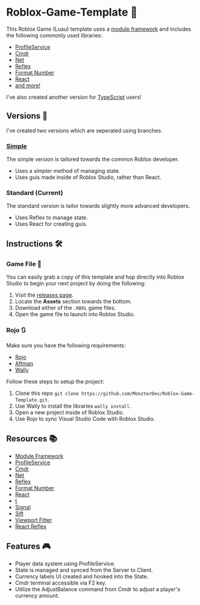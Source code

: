 # Roblox-Game-Template 🚀

This Roblox Game (Luau) template uses a [module framework](https://monzter.dev/lessons/the-module-framework/) and includes the following commonly used libraries:
- [ProfileService](https://github.com/MadStudioRoblox/ProfileService/)
- [Cmdr](https://github.com/evaera/Cmdr/)
- [Net](https://github.com/roblox-aurora/rbx-net)
- [Reflex](https://github.com/littensy/reflex)
- [Format Number](https://devforum.roblox.com/t/311-formatnumber-a-module-for-formatting-numbers/)
- [React](https://github.com/Roblox/react-lua)
- [and more!](https://github.com/MonzterDev/Roblox-Game-Template/blob/master/wally.toml)

I've also created another version for [TypeScript](https://github.com/MonzterDev/Roblox-TS-Template) users!

## Versions 🖖

I've created two versions which are seperated using branches.

### [Simple](https://github.com/MonzterDev/Roblox-Game-Template/tree/simple)
The simple version is tailored towards the common Roblox developer.
- Uses a *simpler* method of managing state.
- Uses guis made inside of Roblox Studio, rather than React.

### Standard (Current)
The standard version is tailor towards slightly more advanced developers.
- Uses Reflex to manage state.
- Uses React for creating guis.

## Instructions 🛠️

### Game File 📁
You can easily grab a copy of this template and hop directly into Roblox Studio to begin your next project by doing the following:

1. Visit the [releases page](https://github.com/MonzterDev/Roblox-Game-Template/releases).
2. Locate the **Assets** section towards the bottom.
3. Download either of the `.RBXL` game files.
4. Open the game file to launch into Roblox Studio.

### Rojo 🔃
Make sure you have the following requirements:

- [Rojo](https://rojo.space/docs/v7/getting-started/installation/)
- [Aftman](https://github.com/LPGhatguy/aftman#installation)
- [Wally](https://wally.run/install)

Follow these steps to setup the project:

1. Clone this repo `git clone https://github.com/MonzterDev/Roblox-Game-Template.git`.
2. Use Wally to install the libraries `wally install`.
3. Open a new project inside of Roblox Studio.
4. Use Rojo to sync Visual Studio Code with Roblox Studio.

## Resources 📚

- [Module Framework](https://monzter.dev/lessons/the-module-framework/)
- [ProfileService](https://github.com/MadStudioRoblox/ProfileService/)
- [Cmdr](https://github.com/evaera/Cmdr/)
- [Net](https://github.com/roblox-aurora/rbx-net)
- [Reflex](https://github.com/littensy/reflex)
- [Format Number](https://devforum.roblox.com/t/311-formatnumber-a-module-for-formatting-numbers/)
- [React](https://github.com/Roblox/react-lua)
- [t](https://github.com/osyrisrblx/t)
- [Signal](https://sleitnick.github.io/RbxUtil/api/Signal/)
- [Sift](https://github.com/cxmeel/sift)
- [Viewport Fitter](https://devforum.roblox.com/t/viewportframe-model-fitter/1345611)
- [React Reflex](https://github.com/littensy/react-reflex)

## Features 🎮

- Player data system using ProfileService.
- State is managed and synced from the Server to Client.
- Currency labels UI created and hooked into the State.
- Cmdr terminal accessible via F2 key.
- Utilize the AdjustBalance command from Cmdr to adjust a player's currency amount.
